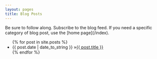 ```yaml
---
layout: pages
title: Blog Posts
---
```


<a title="RSS feed" id="rss" href="/atom.xml" target="blank">
    <i class="fa fa-rss-square"></i>
  </a> Be sure to follow along. Subscribe to the blog feed. If you need a specific category of blog post, use the [home page](/index).

<ul id="blog-posts" class="posts">
	{% for post in site.posts %}
      <li><span>{{ post.date | date_to_string }} &raquo;</span><a href="{{ post.url }}">{{ post.title }}</a></li>
    {% endfor %}
</ul>